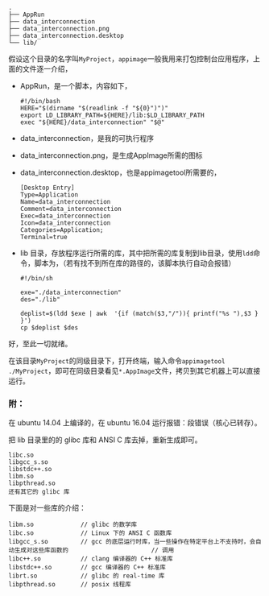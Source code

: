```
.
├── AppRun
├── data_interconnection
├── data_interconnection.png
├── data_interconnection.desktop
└── lib/
```

假设这个目录的名字叫`MyProject`，`appimage`一般我用来打包控制台应用程序，上面的文件逐一介绍，

- AppRun，是一个脚本，内容如下，

  ```
  #!/bin/bash
  HERE="$(dirname "$(readlink -f "${0}")")"
  export LD_LIBRARY_PATH=${HERE}/lib:$LD_LIBRARY_PATH
  exec "${HERE}/data_interconnection" "$@"
  ```

- data_interconnection，是我的可执行程序

- data_interconnection.png，是生成AppImage所需的图标

- data_interconnection.desktop，也是appimagetool所需要的，

  ```
  [Desktop Entry]
  Type=Application
  Name=data_interconnection
  Comment=data_interconnection
  Exec=data_interconnection
  Icon=data_interconnection
  Categories=Application;
  Terminal=true
  ```

- lib 目录，存放程序运行所需的库，其中把所需的库复制到lib目录，使用`ldd`命令，脚本为，（若有找不到所在库的路径的，该脚本执行自动会报错）

  ```
  #!/bin/sh
  
  exe="./data_interconnection"
  des="./lib"
  
  deplist=$(ldd $exe | awk  '{if (match($3,"/")){ printf("%s "),$3 } }')
  cp $deplist $des
  ```

好，至此一切就绪。

在该目录`MyProject`的同级目录下，打开终端，输入命令`appimagetool ./MyProject`，即可在同级目录看见`*.AppImage`文件，拷贝到其它机器上可以直接运行。

### 附：

在 ubuntu 14.04 上编译的，在 ubuntu 16.04 运行报错：段错误（核心已转存）。

把 lib 目录里的的 glibc 库和 ANSI C 库去掉，重新生成即可。

```
libc.so
libgcc_s.so
libstdc++.so
libm.so
libpthread.so
还有其它的 glibc 库
```

下面是对一些库的介绍：

```
libm.so             // glibc 的数学库
libc.so             // Linux 下的 ANSI C 函数库
libgcc_s.so         // gcc 的底层运行时库，当一些操作在特定平台上不支持时，会自动生成对这些库函数的                       // 调用
libc++.so           // clang 编译器的 C++ 标准库
libstdc++.so        // gcc 编译器的 C++ 标准库
librt.so            // glibc 的 real-time 库
libpthread.so       // posix 线程库
```

